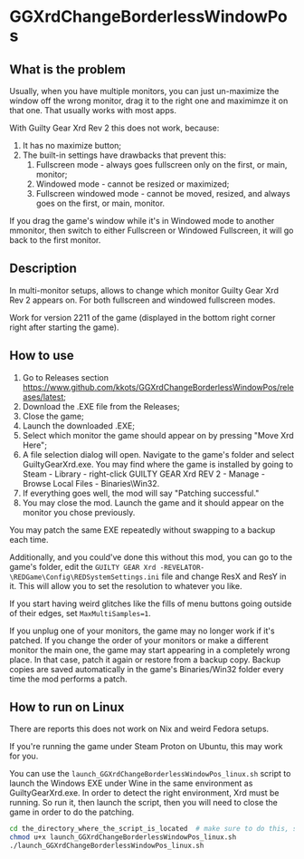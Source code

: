 # GGXrdChangeBorderlessWindowPos

## What is the problem

Usually, when you have multiple monitors, you can just un-maximize the window off the wrong monitor, drag it to the right one and maximimze it on that one. That usually works with most apps.

With Guilty Gear Xrd Rev 2 this does not work, because:

1) It has no maximize button;
2) The built-in settings have drawbacks that prevent this:
    1) Fullscreen mode - always goes fullscreen only on the first, or main, monitor;
    2) Windowed mode - cannot be resized or maximized;
    3) Fullscreen windowed mode - cannot be moved, resized, and always goes on the first, or main, monitor.

If you drag the game's window while it's in Windowed mode to another mmonitor, then switch to either Fullscreen or Windowed Fullscreen, it will go back to the first monitor.

## Description

In multi-monitor setups, allows to change which monitor Guilty Gear Xrd Rev 2 appears on. For both fullscreen and windowed fullscreen modes.

Work for version 2211 of the game (displayed in the bottom right corner right after starting the game).

## How to use

1) Go to Releases section <https://www.github.com/kkots/GGXrdChangeBorderlessWindowPos/releases/latest>;
2) Download the .EXE file from the Releases;
3) Close the game;
4) Launch the downloaded .EXE;
5) Select which monitor the game should appear on by pressing "Move Xrd Here";
6) A file selection dialog will open. Navigate to the game's folder and select GuiltyGearXrd.exe. You may find where the game is installed by going to Steam - Library - right-click GUILTY GEAR Xrd REV 2 - Manage - Browse Local Files - Binaries\Win32.
7) If everything goes well, the mod will say "Patching successful."
8) You may close the mod. Launch the game and it should appear on the monitor you chose previously.

You may patch the same EXE repeatedly without swapping to a backup each time.

Additionally, and you could've done this without this mod, you can go to the game's folder, edit the `GUILTY GEAR Xrd -REVELATOR-\REDGame\Config\REDSystemSettings.ini` file and change ResX and ResY in it. This will allow you to set the resolution to whatever you like.

If you start having weird glitches like the fills of menu buttons going outside of their edges, set `MaxMultiSamples=1`.

If you unplug one of your monitors, the game may no longer work if it's patched. If you change the order of your monitors or make a different monitor the main one, the game may start appearing in a completely wrong place. In that case, patch it again or restore from a backup copy. Backup copies are saved automatically in the game's Binaries/Win32 folder every time the mod performs a patch.

## How to run on Linux

There are reports this does not work on Nix and weird Fedora setups.

If you're running the game under Steam Proton on Ubuntu, this may work for you.

You can use the `launch_GGXrdChangeBorderlessWindowPos_linux.sh` script to launch the Windows EXE under Wine in the same environment as GuiltyGearXrd.exe. In order to detect the right environment, Xrd must be running. So run it, then launch the script, then you will need to close the game in order to do the patching.

```bash
cd the_directory_where_the_script_is_located  # make sure to do this, so it finds the mod's EXE file
chmod u+x launch_GGXrdChangeBorderlessWindowPos_linux.sh
./launch_GGXrdChangeBorderlessWindowPos_linux.sh
```
